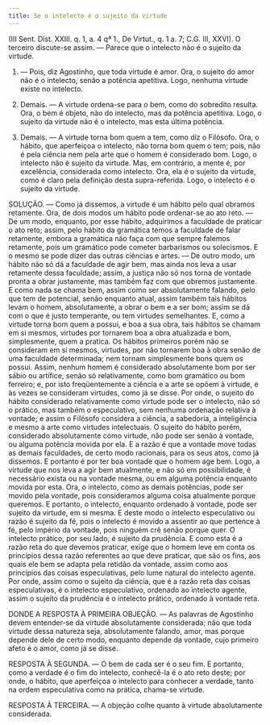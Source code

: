 ```yaml
---
title: Se o intelecto é o sujeito da virtude
---
```


(III Sent. Dist. XXIII. q. 1, a. 4 qª 1., De Virtut., q. 1 a. 7; C.G. III, XXVI).
  O terceiro discute-se assim. — Parece que o intelecto não é o sujeito da virtude.  

1. — Pois, diz Agostinho, que toda virtude é amor. Ora, o sujeito do amor não é o intelecto, senão a potência apetitiva. Logo, nenhuma virtude existe no intelecto. 

2. Demais. — A virtude ordena-se para o bem, como do sobredito resulta. Ora, o bem é objeto, não do intelecto, mas da potência apetitiva. Logo, o sujeito da virtude não é o intelecto, mas esta última potência.  

3. Demais. — A virtude torna bom quem a tem, como diz o Filósofo. Ora, o hábito, que aperfeiçoa o intelecto, não torna bom quem o tem; pois, não é pela ciência nem pela arte que o homem é considerado bom. Logo, o intelecto não é sujeito da virtude.  Mas, em contrário, a mente é, por excelência, considerada como intelecto. Ora, ela é o sujeito da virtude, como é claro pela definição desta supra-referida. Logo, o intelecto é o sujeito da virtude.  

SOLUÇÃO. — Como já dissemos, a virtude é um hábito pelo qual obramos retamente. Ora, de dois modos um hábito pode ordenar-se ao ato reto. — De um modo, enquanto, por esse hábito, adquirimos a faculdade de praticar o ato reto; assim, pelo hábito da gramática temos a faculdade de falar retamente, embora a gramática não faça com que sempre falemos retamente, pois um gramático pode cometer barbarismos ou solecismos. E o mesmo se pode dizer das outras ciências e artes. — De outro modo, um hábito não só dá a faculdade de agir bem, mas ainda nos leva a usar retamente dessa faculdade; assim, a justiça não só nos torna de vontade pronta a obrar justamente, mas também faz com que obremos justamente. E como nada se chama bem, assim como ser absolutamente falando, pelo que tem de potencial, senão enquanto atual, assim também tais hábitos levam o homem, absolutamente, a obrar o bem e a ser bom; assim se dá com o que é justo temperante, ou tem virtudes semelhantes. E, como a virtude torna bom quem a possui, e boa a sua obra, tais hábitos se chamam em si mesmos, virtudes por tornarem boa a obra atualizada e bom, simplesmente, quem a pratica. Os hábitos primeiros porém não se consideram em si mesmos, virtudes, por não tornarem boa à obra senão de uma faculdade determinada; nem tornam simplesmente bons quem os possui. Assim, nenhum homem é considerado absolutamente bom por ser sábio ou artífice, senão só relativamente, como bom gramático ou bom ferreiro; e, por isto freqüentemente a ciência e a arte se opõem à virtude, e às vezes se consideram virtudes, como já se disse.  Por onde, o sujeito do hábito considerado relativamente como virtude pode ser o intelecto, não só o prático, mas também o especulativo, sem nenhuma ordenação relativa à vontade; e assim o Filósofo considera a ciência, a sabedoria, a inteligência e mesmo a arte como virtudes intelectuais.  O sujeito do hábito porém, considerado absolutamente como virtude, não pode ser senão à vontade, ou alguma potência movida por ela. E a razão é que a vontade move todas as demais faculdades, de certo modo racionais, para os seus atos, como já dissemos. E portanto é por ter boa vontade que o homem age bem. Logo, a virtude que nos leva a agir bem atualmente, e não só em possibilidade, é necessário exista ou na vontade mesma, ou em alguma potência enquanto movida por esta.  Ora, o intelecto, como as demais potências, pode ser movido pela vontade, pois consideramos alguma coisa atualmente porque queremos. E portanto, o intelecto, enquanto ordenado à vontade, pode ser sujeito da virtude, em si mesma. E deste modo o intelecto especulativo ou razão é sujeito da fé, pois o intelecto é movido a assentir ao que pertence à fé, pelo império da vontade, pois ninguém crê senão porque quer. O intelecto prático, por seu lado, é sujeito da prudência. E como esta é a razão reta do que devemos praticar, exige que o homem leve em conta os princípios dessa razão referentes ao que deve praticar, que são os fins, aos quais ele bem se adapta pela retidão da vontade, assim como aos princípios das coisas especulativas, pelo lume natural do intelecto agente. Por onde, assim como o sujeito da ciência, que é a razão reta das coisas especulativas, é o intelecto especulativo, ordenado ao intelecto agente, assim o sujeito da prudência é o intelecto prático, ordenado à vontade reta. 

DONDE A RESPOSTA À PRIMEIRA OBJEÇÃO. — As palavras de Agostinho devem entender-se da virtude absolutamente considerada; não que toda virtude dessa natureza seja, absolutamente falando, amor, mas porque depende dele de certo modo, enquanto depende da vontade, cujo primeiro afeto é o amor, como já se disse.  

RESPOSTA À SEGUNDA. — O bem de cada ser é o seu fim. E portanto, como a verdade é o fim do intelecto, conhecê-la é o ato reto deste; por onde, o hábito, que aperfeiçoa o intelecto para conhecer a verdade, tanto na ordem especulativa como na prática, chama-se virtude.  

RESPOSTA À TERCEIRA. — A objeção colhe quanto à virtude absolutamente considerada.